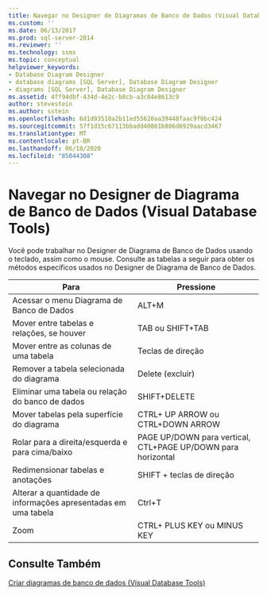 ```yaml
---
title: Navegar no Designer de Diagramas de Banco de Dados (Visual Database Tools) | Microsoft Docs
ms.custom: ''
ms.date: 06/13/2017
ms.prod: sql-server-2014
ms.reviewer: ''
ms.technology: ssms
ms.topic: conceptual
helpviewer_keywords:
- Database Diagram Designer
- database diagrams [SQL Server], Database Diagram Designer
- diagrams [SQL Server], Database Diagram Designer
ms.assetid: 4ff94dbf-434d-4e2c-b8cb-a3c04e8613c9
author: stevestein
ms.author: sstein
ms.openlocfilehash: 6d1d93518a2b11ed55620aa39448faac9f0bc424
ms.sourcegitcommit: 57f1d15c67113bbadd40861b886d6929aacd3467
ms.translationtype: MT
ms.contentlocale: pt-BR
ms.lasthandoff: 06/18/2020
ms.locfileid: "85044308"
---
```

# <a name="navigate-in-database-diagram-designer-visual-database-tools"></a>Navegar no Designer de Diagrama de Banco de Dados (Visual Database Tools)
  Você pode trabalhar no Designer de Diagrama de Banco de Dados usando o teclado, assim como o mouse. Consulte as tabelas a seguir para obter os métodos específicos usados no Designer de Diagrama de Banco de Dados.  
  
|**Para**|**Pressione**|  
|------------|---------------|  
|Acessar o menu Diagrama de Banco de Dados|ALT+M|  
|Mover entre tabelas e relações, se houver|TAB ou SHIFT+TAB|  
|Mover entre as colunas de uma tabela|Teclas de direção|  
|Remover a tabela selecionada do diagrama|Delete (excluir)|  
|Eliminar uma tabela ou relação do banco de dados|SHIFT+DELETE|  
|Mover tabelas pela superfície do diagrama|CTRL+ UP ARROW ou CTRL+DOWN ARROW|  
|Rolar para a direita/esquerda e para cima/baixo|PAGE UP/DOWN para vertical, CTL+PAGE UP/DOWN para horizontal|  
|Redimensionar tabelas e anotações|SHIFT + teclas de direção|  
|Alterar a quantidade de informações apresentadas em uma tabela|Ctrl+T|  
|Zoom|CTRL+ PLUS KEY ou MINUS KEY|  
  
## <a name="see-also"></a>Consulte Também  
 [Criar diagramas de banco de dados &#40;Visual Database Tools&#41;](visual-database-tools.md)  
  
  
